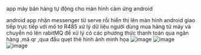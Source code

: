 app máy bán hàng tự động cho màn hình cảm ứng android


android app nhận messenger từ serve rồi hiển thị lên màn hình android 
giao tiếp trực tiếp với mô tơ R485
xử lý dữ liệu người dùng mua hàng từ máy và chuyển nó lên rabitMQ để xử lý 
có các phương thức thanh toán qua ngân hàng ,mã qr ,qua đầu quẹt thẻ
hình ảnh minh họa
![image](https://github.com/nowaynofr/app-vending-machine/assets/60532959/a146b761-8936-436c-8b3a-1c545e7c1eb8)
![image](https://github.com/nowaynofr/app-vending-machine/assets/60532959/0d8bf044-fe97-4591-ae9e-dfa1ad2a8911)
![image](https://github.com/nowaynofr/app-vending-machine/assets/60532959/e9d72d20-8bd8-4c53-989c-c6fa8441da42)

